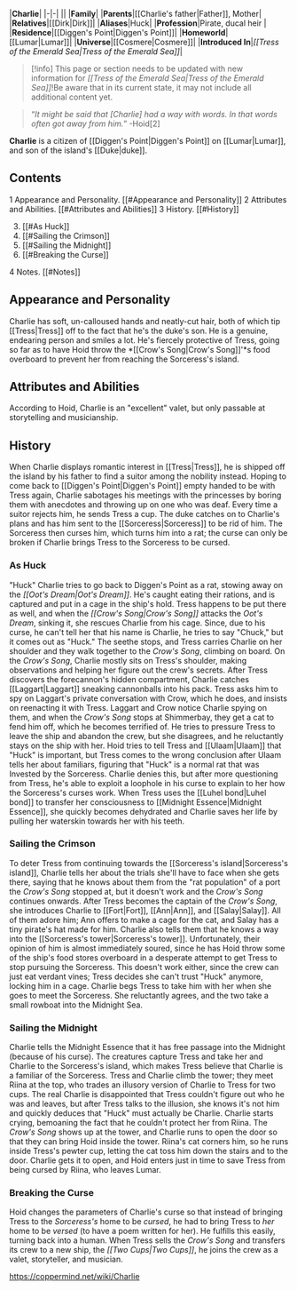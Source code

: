 |**Charlie**|
|-|-|
||
|**Family**|
|**Parents**|[[Charlie's father\|Father]], Mother|
|**Relatives**|[[Dirk\|Dirk]]|
|**Aliases**|Huck|
|**Profession**|Pirate, ducal heir |
|**Residence**|[[Diggen's Point\|Diggen's Point]]|
|**Homeworld**|[[Lumar\|Lumar]]|
|**Universe**|[[Cosmere\|Cosmere]]|
|**Introduced In**|*[[Tress of the Emerald Sea\|Tress of the Emerald Sea]]*|

> [!info] This page or section needs to be updated with new information for *[[Tress of the Emerald Sea\|Tress of the Emerald Sea]]*!Be aware that in its current state, it may not include all additional content yet.

>“*It might be said that [Charlie] had a way with words. In that words often got away from him.*”
\-Hoid[2]


**Charlie** is a citizen of [[Diggen's Point\|Diggen's Point]] on [[Lumar\|Lumar]], and son of the island's [[Duke\|duke]].

## Contents

1 Appearance and Personality. [[#Appearance and Personality]] 
2 Attributes and Abilities. [[#Attributes and Abilities]] 
3 History. [[#History]] 

3. [[#As Huck]] 
3. [[#Sailing the Crimson]] 
3. [[#Sailing the Midnight]] 
3. [[#Breaking the Curse]] 


4 Notes. [[#Notes]] 


## Appearance and Personality
Charlie has soft, un-calloused hands and neatly-cut hair, both of which tip [[Tress\|Tress]] off to the fact that he's the duke's son. He is a genuine, endearing person and smiles a lot. He's fiercely protective of Tress, going so far as to have Hoid throw the *[[Crow's Song\|Crow's Song]]'*s food overboard to prevent her from reaching the Sorceress's island.

## Attributes and Abilities
According to Hoid, Charlie is an "excellent" valet, but only passable at storytelling and musicianship.

## History
When Charlie displays romantic interest in [[Tress\|Tress]], he is shipped off the island by his father to find a suitor among the nobility instead. Hoping to come back to [[Diggen's Point\|Diggen's Point]] empty handed to be with Tress again, Charlie sabotages his meetings with the princesses by boring them with anecdotes and throwing up on one who was deaf. Every time a suitor rejects him, he sends Tress a cup. The duke catches on to Charlie's plans and has him sent to the [[Sorceress\|Sorceress]] to be rid of him. The Sorceress then curses him, which turns him into a rat; the curse can only be broken if Charlie brings Tress to the Sorceress to be cursed.

### As Huck
  "Huck"
Charlie tries to go back to Diggen's Point as a rat, stowing away on the *[[Oot's Dream\|Oot's Dream]]*. He's caught eating their rations, and is captured and put in a cage in the ship's hold. Tress happens to be put there as well, and when the *[[Crow's Song\|Crow's Song]]* attacks the *Oot's Dream*, sinking it, she rescues Charlie from his cage. Since, due to his curse, he can't tell her that his name is Charlie, he tries to say "Chuck," but it comes out as "Huck." The seethe stops, and Tress carries Charlie on her shoulder and they walk together to the *Crow's Song*, climbing on board.
On the *Crow's Song*, Charlie mostly sits on Tress's shoulder, making observations and helping her figure out the crew's secrets. After Tress discovers the forecannon's hidden compartment, Charlie catches [[Laggart\|Laggart]] sneaking cannonballs into his pack. Tress asks him to spy on Laggart's private conversation with Crow, which he does, and insists on reenacting it with Tress. Laggart and Crow notice Charlie spying on them, and when the *Crow's Song* stops at Shimmerbay, they get a cat to fend him off, which he becomes terrified of. He tries to pressure Tress to leave the ship and abandon the crew, but she disagrees, and he reluctantly stays on the ship with her.
Hoid tries to tell Tress and [[Ulaam\|Ulaam]] that "Huck" is important, but Tress comes to the wrong conclusion after Ulaam tells her about familiars, figuring that "Huck" is a normal rat that was Invested by the Sorceress. Charlie denies this, but after more questioning from Tress, he's able to exploit a loophole in his curse to explain to her how the Sorceress's curses work.
When Tress uses the [[Luhel bond\|Luhel bond]] to transfer her consciousness to [[Midnight Essence\|Midnight Essence]], she quickly becomes dehydrated and Charlie saves her life by pulling her waterskin towards her with his teeth.

### Sailing the Crimson
To deter Tress from continuing towards the [[Sorceress's island\|Sorceress's island]], Charlie tells her about the trials she'll have to face when she gets there, saying that he knows about them from the "rat population" of a port the *Crow's Song* stopped at, but it doesn't work and the *Crow's Song* continues onwards.
After Tress becomes the captain of the *Crow's Song*, she introduces Charlie to [[Fort\|Fort]], [[Ann\|Ann]], and [[Salay\|Salay]]. All of them adore him; Ann offers to make a cage for the cat, and Salay has a tiny pirate's hat made for him. Charlie also tells them that he knows a way into the [[Sorceress's tower\|Sorceress's tower]]. Unfortunately, their opinion of him is almost immediately soured, since he has Hoid throw some of the ship's food stores overboard in a desperate attempt to get Tress to stop pursuing the Sorceress. This doesn't work either, since the crew can just eat verdant vines; Tress decides she can't trust "Huck" anymore, locking him in a cage.
Charlie begs Tress to take him with her when she goes to meet the Sorceress. She reluctantly agrees, and the two take a small rowboat into the Midnight Sea.

### Sailing the Midnight
Charlie tells the Midnight Essence that it has free passage into the Midnight (because of his curse). The creatures capture Tress and take her and Charlie to the Sorceress's island, which makes Tress believe that Charlie is a familiar of the Sorceress.
Tress and Charlie climb the tower; they meet Riina at the top, who trades an illusory version of Charlie to Tress for two cups. The real Charlie is disappointed that Tress couldn't figure out who he was and leaves, but after Tress talks to the illusion, she knows it's not him and quickly deduces that "Huck" must actually be Charlie. Charlie starts crying, bemoaning the fact that he couldn't protect her from Riina.
The *Crow's Song* shows up at the tower, and Charlie runs to open the door so that they can bring Hoid inside the tower. Riina's cat corners him, so he runs inside Tress's pewter cup, letting the cat toss him down the stairs and to the door. Charlie gets it to open, and Hoid enters just in time to save Tress from being cursed by Riina, who leaves Lumar.

### Breaking the Curse
Hoid changes the parameters of Charlie's curse so that instead of bringing Tress to the *Sorceress's* home to be *cursed*, he had to bring Tress to *her* home to be *versed* (to have a poem written for her). He fulfills this easily, turning back into a human. When Tress sells the *Crow's Song* and transfers its crew to a new ship, the *[[Two Cups\|Two Cups]]*, he joins the crew as a valet, storyteller, and musician.



https://coppermind.net/wiki/Charlie